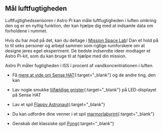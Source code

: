 ## Mål luftfugtigheden

Luftfugtighedssensoren i Astro Pi kan måle luftfugtigheden i luften omkring den og er en nyttig funktion, der kan hjælpe dig med at indsamle data om forholdene i rummet.

Hvis du har mod på det, kan du deltage i [Mission Space Lab](https://astro-pi.org/missions/space-lab/)! Dan et hold på to til seks personer og arbejd sammen som rigtige rumforskere om at designe jeres eget eksperiment. De bedste indsendte ideer modtager et Astro Pi-kit, som du kan bruge til at hjælpe med din mission.

Astro Pi måler fugtigheden i ISS i procent af vandkoncentrationen i luften.

+ Få [mere at vide om Sense HAT](https://projects.raspberrypi.org/da-DK/projects/getting-started-with-the-sense-hat){:target="_blank"} og de andre ting, den kan

+ Lav nogle smukke [tilfældige gnister](https://projects.raspberrypi.org/da-DK/projects/sense-hat-random-sparkles){:target="_blank"} på LED-displayet på Sense HAT

+ Lav et spil [Flappy Astronaut](https://projects.raspberrypi.org/da-DK/projects/flappy-astronaut){:target="_blank"}

+ Du kan udfordre dine venner i et spil [marmorlabyrint](https://projects.raspberrypi.org/da-DK/projects/sense-hat-marble-maze){:target="_blank"}

+ Genskab det klassiske spil [Pong](https://projects.raspberrypi.org/da-DK/projects/sense-hat-pong){:target="_blank"}
